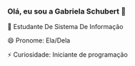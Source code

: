 ### Olá, eu sou a Gabriela Schubert 👋

 🌱 Estudante De Sistema De Informação
 
 😄 Pronome: Ela/Dela
 
 ⚡ Curiosidade: Iniciante de programação 

